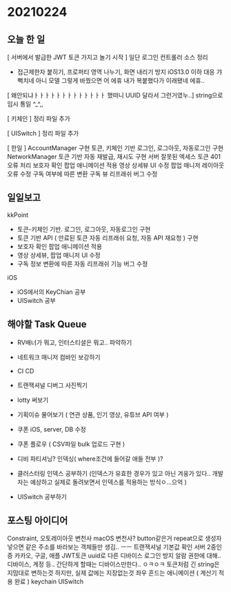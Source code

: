 # 20210224
## 오늘 한 일
[ 서버에서 발급한 JWT 토큰 가지고 놀기 시작 ]
일단 로그인 컨트롤러 소스 정리
- 접근제한자 붙히기, 프로퍼티 영역 나누기, 화면 내리기 방지 iOS13.0 이하 대응
갸뻑치네
아니 모델 그렇게 바꿨으면 어
에휴 내가 복붙했다가 이래됐네 에휴..


[ 왜안되냐ㅏㅏㅏㅏㅏㅏㅏㅏㅏㅏㅏㅏㅏ 했떠니 UUID 달라서 그런거였누..] 
string으로 임시 통일 ^_^,,

[ 키체인 ]
정리 파일 추가

[ UISwitch ]
정리 파일 추가

[ 한일 ]
AccountManager 구현
토큰, 키체인 기반 로그인, 로그아웃, 자동로그인 구현
NetworkManager 토큰 기반 자동 재발급, 재시도 구현
서버 잘못된 엑세스 토큰 401 오류 처리
보호자 확인 팝업 애니메이션 적용
영상 상세뷰 UI 수정
팝업 매니저 레이아웃 오류 수정
구독 여부에 따른 변환 구독 뷰 리프래쉬 버그 수정


## 일일보고 
kkPoint
- 토큰-키체인 기반. 로그인, 로그아웃, 자동로그인 구현
- 토큰 기반 API ( 만료된 토큰 자동 리프래쉬 요청, 자동 API 재요청 ) 구현
- 보호자 확인 팝업 애니메이션 적용
- 영상 상세뷰, 팝업 매니저 UI 수정
- 구독 정보 변환에 따른 자동 리프래쉬 기능 버그 수정

iOS
- iOS에서의 KeyChian 공부
- UISwitch 공부

## 해야할 Task Queue
- RV배너가 뭐고, 인터스티셜은 뭐고.. 파악하기
- 네트워크 매니저 컴바인 보강하기
- CI CD
- 트랜잭셔널 디버그 사진찍기
- lotty 써보기

- 기획이슈 물어보기 ( 연관 상품, 인기 영상, 유튜브 API 여부 )
- 쿠폰 iOS, server, DB 수정
- 쿠폰 플로우 ( CSV파일 bulk 업로드 구현 )

- 디비 파티셔닝? 인덱싱( where조건에 들어갈 애들 전부 )?
- 클러스터링 인덱스 공부하기 (인덱스가 유효한 경우가 있고 아닌 겨웅가 있다.. 개발자는 예상하고 실제로 돌려보면서 인덱스를 적용하는 방식ㅇ...으억 )
- UISwitch 공부하기



## 포스팅 아이디어
Constraint, 오토레이아웃 변천사
macOS 변천사?
button같은거 repeat으로 생성자 넣으면 같은 주소를 바라보는 객체들만 생김.. ㅡㅡ
트랜잭셔널 기본값 확인
서버 2중인증 카카오, 구글, 애플
JWT토큰
uuid로 다른 디바이스 로그인 방지
알람 권한에 대해.. 디바이스, 계정 등.. 간단하게 할때는 디바이스만한다.. ㅇㅋㅇㅋ
토큰처럼 긴 string은 지맘대로 변하는것 하지만, 실제 값에는 지장없는것
좌우 흔드는 애니메이션 ( 계산기 적용 완료 )
keychain
UISwitch
